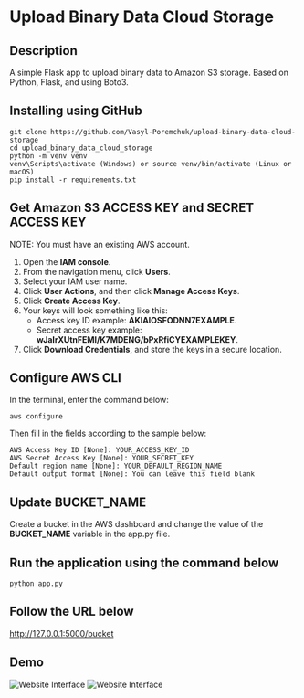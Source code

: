 # Upload Binary Data Cloud Storage

## Description
A simple Flask app to upload binary data to Amazon S3 storage. Based on Python, Flask, and using Boto3.

## Installing using GitHub
```shell
git clone https://github.com/Vasyl-Poremchuk/upload-binary-data-cloud-storage
cd upload_binary_data_cloud_storage
python -m venv venv
venv\Scripts\activate (Windows) or source venv/bin/activate (Linux or macOS)
pip install -r requirements.txt
```

## Get Amazon S3 ACCESS KEY and SECRET ACCESS KEY
NOTE: You must have an existing AWS account.

1. Open the **IAM console**.
2. From the navigation menu, click **Users**.
3. Select your IAM user name.
4. Click **User Actions**, and then click **Manage Access Keys**.
5. Click **Create Access Key**.
6. Your keys will look something like this:
   * Access key ID example: **AKIAIOSFODNN7EXAMPLE**.
   * Secret access key example: **wJaIrXUtnFEMI/K7MDENG/bPxRfiCYEXAMPLEKEY**.
7. Click **Download Credentials**, and store the keys in a secure location.


## Configure AWS CLI
In the terminal, enter the command below:
```
aws configure
```
Then fill in the fields according to the sample below:
```
AWS Access Key ID [None]: YOUR_ACCESS_KEY_ID
AWS Secret Access Key [None]: YOUR_SECRET_KEY
Default region name [None]: YOUR_DEFAULT_REGION_NAME
Default output format [None]: You can leave this field blank
```

## Update BUCKET_NAME
Create a bucket in the AWS dashboard and change the value of the **BUCKET_NAME** variable in the app.py file.

## Run the application using the command below
```shell
python app.py
```
## Follow the URL below
http://127.0.0.1:5000/bucket

## Demo

![Website Interface](index.png)
![Website Interface](bucket.png)